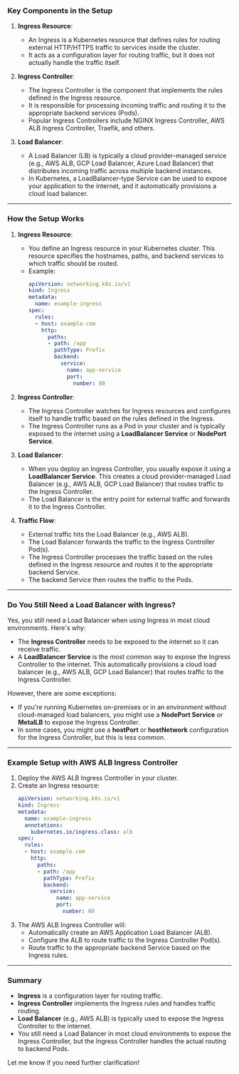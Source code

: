 
### Key Components in the Setup

1. **Ingress Resource**:
   - An Ingress is a Kubernetes resource that defines rules for routing external HTTP/HTTPS traffic to services inside the cluster.
   - It acts as a configuration layer for routing traffic, but it does not actually handle the traffic itself.

2. **Ingress Controller**:
   - The Ingress Controller is the component that implements the rules defined in the Ingress resource.
   - It is responsible for processing incoming traffic and routing it to the appropriate backend services (Pods).
   - Popular Ingress Controllers include NGINX Ingress Controller, AWS ALB Ingress Controller, Traefik, and others.

3. **Load Balancer**:
   - A Load Balancer (LB) is typically a cloud provider-managed service (e.g., AWS ALB, GCP Load Balancer, Azure Load Balancer) that distributes incoming traffic across multiple backend instances.
   - In Kubernetes, a LoadBalancer-type Service can be used to expose your application to the internet, and it automatically provisions a cloud load balancer.

---

### How the Setup Works

1. **Ingress Resource**:
   - You define an Ingress resource in your Kubernetes cluster. This resource specifies the hostnames, paths, and backend services to which traffic should be routed.
   - Example:
     ```yaml
     apiVersion: networking.k8s.io/v1
     kind: Ingress
     metadata:
       name: example-ingress
     spec:
       rules:
       - host: example.com
         http:
           paths:
           - path: /app
             pathType: Prefix
             backend:
               service:
                 name: app-service
                 port:
                   number: 80
     ```

2. **Ingress Controller**:
   - The Ingress Controller watches for Ingress resources and configures itself to handle traffic based on the rules defined in the Ingress.
   - The Ingress Controller runs as a Pod in your cluster and is typically exposed to the internet using a **LoadBalancer Service** or **NodePort Service**.

3. **Load Balancer**:
   - When you deploy an Ingress Controller, you usually expose it using a **LoadBalancer Service**. This creates a cloud provider-managed Load Balancer (e.g., AWS ALB, GCP Load Balancer) that routes traffic to the Ingress Controller.
   - The Load Balancer is the entry point for external traffic and forwards it to the Ingress Controller.

4. **Traffic Flow**:
   - External traffic hits the Load Balancer (e.g., AWS ALB).
   - The Load Balancer forwards the traffic to the Ingress Controller Pod(s).
   - The Ingress Controller processes the traffic based on the rules defined in the Ingress resource and routes it to the appropriate backend Service.
   - The backend Service then routes the traffic to the Pods.

---

### Do You Still Need a Load Balancer with Ingress?

Yes, you still need a Load Balancer when using Ingress in most cloud environments. Here's why:

- The **Ingress Controller** needs to be exposed to the internet so it can receive traffic.
- A **LoadBalancer Service** is the most common way to expose the Ingress Controller to the internet. This automatically provisions a cloud load balancer (e.g., AWS ALB, GCP Load Balancer) that routes traffic to the Ingress Controller.

However, there are some exceptions:
- If you're running Kubernetes on-premises or in an environment without cloud-managed load balancers, you might use a **NodePort Service** or **MetalLB** to expose the Ingress Controller.
- In some cases, you might use a **hostPort** or **hostNetwork** configuration for the Ingress Controller, but this is less common.

---

### Example Setup with AWS ALB Ingress Controller

1. Deploy the AWS ALB Ingress Controller in your cluster.
2. Create an Ingress resource:
   ```yaml
   apiVersion: networking.k8s.io/v1
   kind: Ingress
   metadata:
     name: example-ingress
     annotations:
       kubernetes.io/ingress.class: alb
   spec:
     rules:
     - host: example.com
       http:
         paths:
         - path: /app
           pathType: Prefix
           backend:
             service:
               name: app-service
               port:
                 number: 80
   ```
3. The AWS ALB Ingress Controller will:
   - Automatically create an AWS Application Load Balancer (ALB).
   - Configure the ALB to route traffic to the Ingress Controller Pod(s).
   - Route traffic to the appropriate backend Service based on the Ingress rules.

---

### Summary

- **Ingress** is a configuration layer for routing traffic.
- **Ingress Controller** implements the Ingress rules and handles traffic routing.
- **Load Balancer** (e.g., AWS ALB) is typically used to expose the Ingress Controller to the internet.
- You still need a Load Balancer in most cloud environments to expose the Ingress Controller, but the Ingress Controller handles the actual routing to backend Pods.

Let me know if you need further clarification!